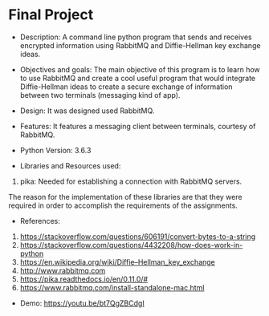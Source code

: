 # Final Project

- Description:
A command line python program that sends and receives encrypted information using RabbitMQ
and Diffie-Hellman key exchange ideas.

- Objectives and goals:
The main objective of this program is to learn how to use RabbitMQ and create a cool useful program that would integrate Diffie-Hellman ideas to create a secure exchange of information between two terminals (messaging kind of app).

- Design:
It was designed used RabbitMQ.

- Features:
It features a messaging client between terminals, courtesy of RabbitMQ.

- Python Version:
3.6.3

- Libraries and Resources used:
1. pika: Needed for establishing a connection with RabbitMQ servers.

The reason for the implementation of these libraries are that they were required in order to accomplish the requirements of the assignments.

- References:
1. https://stackoverflow.com/questions/606191/convert-bytes-to-a-string
2. https://stackoverflow.com/questions/4432208/how-does-work-in-python
3. https://en.wikipedia.org/wiki/Diffie–Hellman_key_exchange
4. http://www.rabbitmq.com
5. https://pika.readthedocs.io/en/0.11.0/#
6. https://www.rabbitmq.com/install-standalone-mac.html

- Demo:
https://youtu.be/bt7QgZBCdgI
